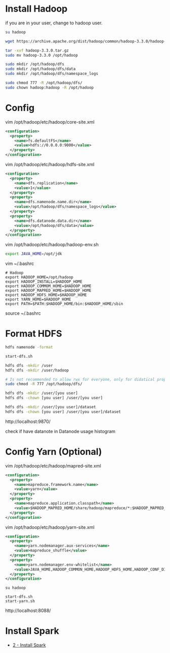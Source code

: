 # Install Hadoop
if you are in your user, change to hadoop user.

```sh
su hadoop
```

```sh
wget https://archive.apache.org/dist/hadoop/common/hadoop-3.3.0/hadoop-3.3.0.tar.gz

tar -xvf hadoop-3.3.0.tar.gz
sudo mv hadoop-3.3.0 /opt/hadoop

sudo mkdir /opt/hadoop/dfs
sudo mkdir /opt/hadoop/dfs/data
sudo mkdir /opt/hadoop/dfs/namespace_logs

sudo chmod 777 -R /opt/hadoop/dfs/
sudo chown hadoop:hadoop -R /opt/hadoop
```

# Config

vim /opt/hadoop/etc/hadoop/core-site.xml
```xml
<configuration>
  <property>
    <name>fs.defaultFS</name>
    <value>hdfs://0.0.0.0:9000</value>
  </property>
</configuration>
```

vim /opt/hadoop/etc/hadoop/hdfs-site.xml
```xml
<configuration>
  <property>
    <name>dfs.replication</name>
    <value>1</value>
  </property>
  <property>
    <name>dfs.namenode.name.dir</name>
    <value>/opt/hadoop/dfs/namespace_logs</value>
  </property>
  <property>
    <name>dfs.datanode.data.dir</name>
    <value>/opt/hadoop/dfs/data</value>
  </property>
</configuration>
```


vim /opt/hadoop/etc/hadoop/hadoop-env.sh
```sh
export JAVA_HOME=/opt/jdk
```

vim ~/.bashrc

```bashrc
# Hadoop
export HADOOP_HOME=/opt/hadoop
export HADOOP_INSTALL=$HADOOP_HOME
export HADOOP_COMMOM_HOME=$HADOOP_HOME
export HADOOP_MAPRED_HOME=$HADOOP_HOME
export HADOOP_HDFS_HOME=$HADOOP_HOME
export YARN_HOME=$HADOOP_HOME
export PATH=$PATH:$HADOOP_HOME/bin:$HADOOP_HOME/sbin
```

source ~/.bashrc


# Format HDFS
```sh
hdfs namenode -format

start-dfs.sh

hdfs dfs -mkdir /user
hdfs dfs -mkdir /user/hadoop

# Is not recommended to allow rwx for everyone, only for didatical proposals
sudo chmod -R 777 /opt/hadoop/dfs/

hdfs dfs -mkdir /user/[you user]
hdfs dfs -chown [you user] /user/[you user]

hdfs dfs -mkdir /user/[you user]/dataset
hdfs dfs -chown [you user] /user/[you user]/dataset
```


http://localhost:9870/

check if have datanote in Datanode usage histogram


# Config Yarn (Optional)


vim /opt/hadoop/etc/hadoop/mapred-site.xml
```xml
<configuration>
  <property>
    <name>mapreduce.framework.name</name>
    <value>yarn</value>
  </property>
  <property>
    <name>mapreduce.application.classpath</name>
    <value>$HADOOP_MAPRED_HOME/share/hadoop/mapreduce/*:$HADOOP_MAPRED_HOME/share/hadoop/mapreduce/lib/*</value>
  </property>
</configuration>
```

vim /opt/hadoop/etc/hadoop/yarn-site.xml
```xml
<configuration>
  <property>
    <name>yarn.nodemanager.aux-services</name>
    <value>mapreduce_shuffle</value>
  </property>
  <property>
    <name>yarn.nodemanager.env-whitelist</name>
    <value>JAVA_HOME,HADOOP_COMMON_HOME,HADOOP_HDFS_HOME,HADOOP_CONF_DIR,CLASSPATH_PREPEND_DISTCACHE,HADOOP_YARN_HOME,HADOOP_MAPRED_HOME</value>
  </property>
</configuration>
```

```
su hadoop

start-dfs.sh
start-yarn.sh

```

http://localhost:8088/


# Install Spark

* [2 - Install Spark](./2_install_spark.md)
